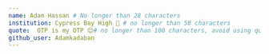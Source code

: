 ```yaml
---
name: Adam Hassan # No longer than 28 characters
institution: Cypress Bay High 🚩 # no longer than 58 characters
quote:  OTP is my OTP 😌# no longer than 100 characters, avoid using quotes(") to guarantee the format remains the same.
github_user: Adamkadaban
---
```

